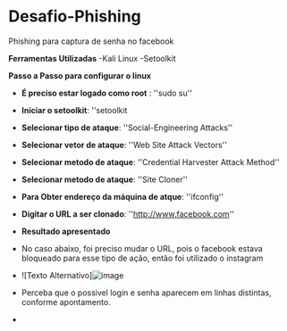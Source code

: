 # Desafio-Phishing
Phishing para captura de senha no facebook

**Ferramentas Utilizadas**
-Kali Linux
-Setoolkit

**Passo a Passo para configurar o linux**
- **É preciso estar logado como root** : ''sudo su''
- **Iniciar o setoolkit**: ''setoolkit
- **Selecionar tipo de ataque**: ''Social-Engineering Attacks''
- **Selecionar vetor de ataque**: ''Web Site Attack Vectors''
- **Selecionar metodo de ataque**: ''Credential Harvester Attack Method''
- **Selecionar metodo de ataque**: ''Site Cloner''
- **Para Obter endereço da máquina de atque**: ''ifconfig''
- **Digitar o URL a ser clonado**:    ''http://www.facebook.com''

- **Resultado apresentado**
- No caso abaixo, foi preciso mudar o URL, pois o facebook estava bloqueado para esse tipo de ação, então foi utilizado o instagram
- ![Texto Alternativo]![image](https://github.com/user-attachments/assets/11d8a56a-744a-4eb8-8071-008221abe36c)

- Perceba que o possivel login e senha aparecem em linhas distintas, conforme apontamento.

  

- 




